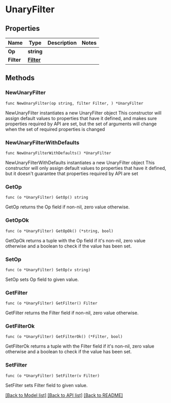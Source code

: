 # UnaryFilter

## Properties

Name | Type | Description | Notes
------------ | ------------- | ------------- | -------------
**Op** | **string** |  | 
**Filter** | [**Filter**](Filter.md) |  | 

## Methods

### NewUnaryFilter

`func NewUnaryFilter(op string, filter Filter, ) *UnaryFilter`

NewUnaryFilter instantiates a new UnaryFilter object
This constructor will assign default values to properties that have it defined,
and makes sure properties required by API are set, but the set of arguments
will change when the set of required properties is changed

### NewUnaryFilterWithDefaults

`func NewUnaryFilterWithDefaults() *UnaryFilter`

NewUnaryFilterWithDefaults instantiates a new UnaryFilter object
This constructor will only assign default values to properties that have it defined,
but it doesn't guarantee that properties required by API are set

### GetOp

`func (o *UnaryFilter) GetOp() string`

GetOp returns the Op field if non-nil, zero value otherwise.

### GetOpOk

`func (o *UnaryFilter) GetOpOk() (*string, bool)`

GetOpOk returns a tuple with the Op field if it's non-nil, zero value otherwise
and a boolean to check if the value has been set.

### SetOp

`func (o *UnaryFilter) SetOp(v string)`

SetOp sets Op field to given value.


### GetFilter

`func (o *UnaryFilter) GetFilter() Filter`

GetFilter returns the Filter field if non-nil, zero value otherwise.

### GetFilterOk

`func (o *UnaryFilter) GetFilterOk() (*Filter, bool)`

GetFilterOk returns a tuple with the Filter field if it's non-nil, zero value otherwise
and a boolean to check if the value has been set.

### SetFilter

`func (o *UnaryFilter) SetFilter(v Filter)`

SetFilter sets Filter field to given value.



[[Back to Model list]](../README.md#documentation-for-models) [[Back to API list]](../README.md#documentation-for-api-endpoints) [[Back to README]](../README.md)


